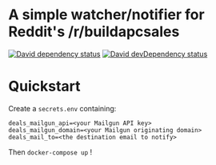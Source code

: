 # A simple watcher/notifier for Reddit's /r/buildapcsales

[![David dependency status](https://david-dm.org/Ezekiel-DA/deals-watcher/status.svg)](https://david-dm.org/Ezekiel-DA/deals-watcher)
[![David devDependency status](https://david-dm.org/Ezekiel-DA/deals-watcher/dev-status.svg)](https://david-dm.org/Ezekiel-DA/deals-watcher?type=dev)

# Quickstart

Create a `secrets.env` containing:
```
deals_mailgun_api=<your Mailgun API key>
deals_mailgun_domain=<your Mailgun originating domain>
deals_mail_to=<the destination email to notify>
```

Then `docker-compose up` !